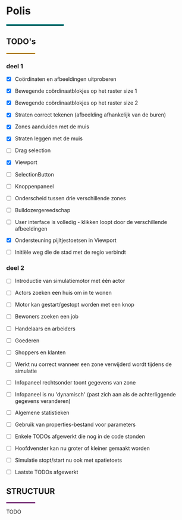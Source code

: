 # Polis

<hr width="30%" style="border:2px solid teal"> </hr>

## TODO's
<hr width="15%" style="border:1px solid orange"> </hr>

### deel 1

- [X] Coördinaten en afbeeldingen uitproberen

- [X] Bewegende coördinaatblokjes op het raster size 1

- [X] Bewegende coördinaatblokjes op het raster size 2

- [X] Straten correct tekenen (afbeelding afhankelijk van de buren)

- [X] Zones aanduiden met de muis

- [X] Straten leggen met de muis

- [ ] Drag selection

- [x] Viewport

- [ ] SelectionButton

- [ ] Knoppenpaneel

- [ ] Onderscheid tussen drie verschillende zones

- [ ] Bulldozergereedschap

- [ ] User interface is volledig - klikken loopt door de verschillende afbeeldingen

- [x] Ondersteuning pijltjestoetsen in Viewport

- [ ] Initiële weg die de stad met de regio verbindt



### deel 2

- [ ] Introductie van simulatiemotor met één actor

- [ ] Actors zoeken een huis om in te wonen

- [ ] Motor kan gestart/gestopt worden met een knop

- [ ] Bewoners zoeken een job

- [ ] Handelaars en arbeiders

- [ ] Goederen

- [ ] Shoppers en klanten

- [ ] Werkt nu correct wanneer een zone verwijderd wordt tijdens de simulatie

- [ ] Infopaneel rechtsonder toont gegevens van zone

- [ ] Infopaneel is nu 'dynamisch' (past zich aan als de achterliggende gegevens veranderen)

- [ ] Algemene statistieken

- [ ] Gebruik van properties-bestand voor parameters

- [ ] Enkele TODOs afgewerkt die nog in de code stonden

- [ ] Hoofdvenster kan nu groter of kleiner gemaakt worden

- [ ] Simulatie stopt/start nu ook met spatietoets

- [ ] Laatste TODOs afgewerkt


## STRUCTUUR 
<hr width="15%" style="border:1px solid purple"> </hr>

TODO